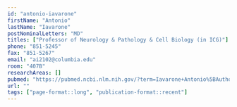 ```yaml
---
id: "antonio-iavarone"
firstName: "Antonio"
lastName: "Iavarone"
postNominalLetters: "MD"
titles: ["Professor of Neurology & Pathology & Cell Biology (in ICG)"]
phone: "851-5245"
fax: "851-5267"
email: "ai2102@columbia.edu"
room: "407B"
researchAreas: []
pubmed: "https://pubmed.ncbi.nlm.nih.gov/?term=Iavarone+Antonio%5BAuthor%5D&sort=pubdate"
url: ""
tags: ["page-format::long", "publication-format::recent"]
---
```

